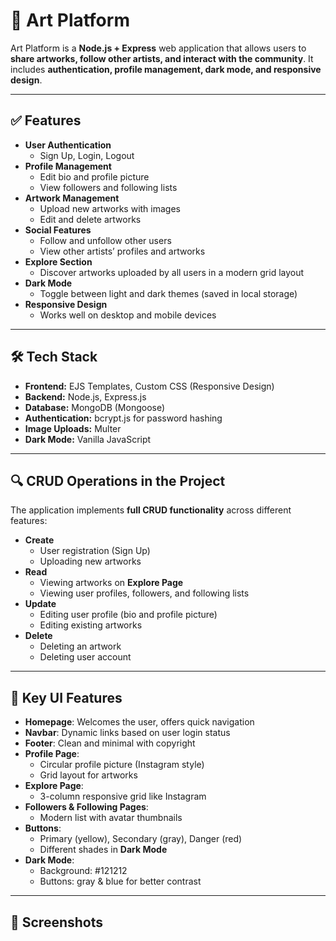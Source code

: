# 🎨 Art Platform

Art Platform is a **Node.js + Express** web application that allows users to **share artworks, follow other artists, and interact with the community**. It includes **authentication, profile management, dark mode, and responsive design**.

---

## ✅ Features
- **User Authentication**
  - Sign Up, Login, Logout
- **Profile Management**
  - Edit bio and profile picture
  - View followers and following lists
- **Artwork Management**
  - Upload new artworks with images
  - Edit and delete artworks
- **Social Features**
  - Follow and unfollow other users
  - View other artists’ profiles and artworks
- **Explore Section**
  - Discover artworks uploaded by all users in a modern grid layout
- **Dark Mode**
  - Toggle between light and dark themes (saved in local storage)
- **Responsive Design**
  - Works well on desktop and mobile devices

---

## 🛠️ Tech Stack
- **Frontend:** EJS Templates, Custom CSS (Responsive Design)
- **Backend:** Node.js, Express.js
- **Database:** MongoDB (Mongoose)
- **Authentication:** bcrypt.js for password hashing
- **Image Uploads:** Multer
- **Dark Mode:** Vanilla JavaScript

---

## 🔍 CRUD Operations in the Project
The application implements **full CRUD functionality** across different features:

- **Create**
  - User registration (Sign Up)
  - Uploading new artworks
- **Read**
  - Viewing artworks on **Explore Page**
  - Viewing user profiles, followers, and following lists
- **Update**
  - Editing user profile (bio and profile picture)
  - Editing existing artworks
- **Delete**
  - Deleting an artwork
  - Deleting user account

---

## 🌟 Key UI Features
- **Homepage**: Welcomes the user, offers quick navigation
- **Navbar**: Dynamic links based on user login status
- **Footer**: Clean and minimal with copyright
- **Profile Page**:
  - Circular profile picture (Instagram style)
  - Grid layout for artworks
- **Explore Page**:
  - 3-column responsive grid like Instagram
- **Followers & Following Pages**:
  - Modern list with avatar thumbnails
- **Buttons**:
  - Primary (yellow), Secondary (gray), Danger (red)
  - Different shades in **Dark Mode**
- **Dark Mode**:
  - Background: #121212
  - Buttons: gray & blue for better contrast

---

## 📸 Screenshots 


